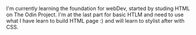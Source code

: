 I'm currently learning the foundation for webDev, started by studing HTML on The Odin Project. I'm at the last part for basic HTLM and need to use what I have learn to build HTML page :) and will learn to stylist after with CSS.
